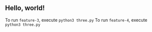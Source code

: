 ## Hello, world!

To run `feature-3`, execute `python3 three.py`
To run `feature-4`, execute `python3 three.py`
